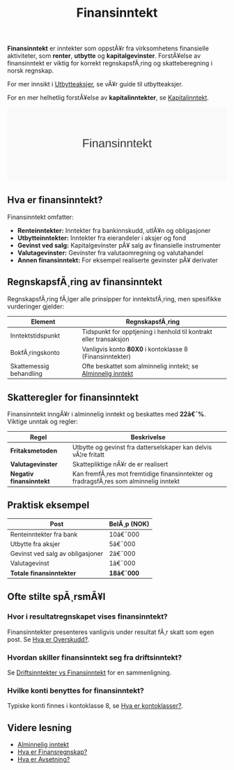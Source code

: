﻿---
title: "Finansinntekt"
meta_title: "Finansinntekt"
meta_description: '**Finansinntekt** er inntekter som oppstÃ¥r fra virksomhetens finansielle aktiviteter, som **renter**, **utbytte** og **kapitalgevinster**. ForstÃ¥else av finan...'
slug: finansinntekt
type: blog
layout: pages/single
---

**Finansinntekt** er inntekter som oppstÃ¥r fra virksomhetens finansielle aktiviteter, som **renter**, **utbytte** og **kapitalgevinster**. ForstÃ¥else av finansinntekt er viktig for korrekt regnskapsfÃ¸ring og skatteberegning i norsk regnskap.

For mer innsikt i [Utbytteaksjer](/blogs/regnskap/utbytteaksjer "Utbytteaksjer “ Guide til utbytteaksjer og utbytteavkastning"), se vÃ¥r guide til utbytteaksjer.
 
For en mer helhetlig forstÃ¥else av **kapitalinntekter**, se [Kapitalinntekt](/blogs/regnskap/kapitalinntekt "Kapitalinntekt “ InnfÃ¸ring i renter, utbytte, leieinntekter og kapitalgevinster i norsk regnskap").

![Finansinntekt](finansinntekt-image.svg)

## Hva er finansinntekt?

Finansinntekt omfatter:

* **Renteinntekter:** Inntekter fra bankinnskudd, utlÃ¥n og obligasjoner
* **Utbytteinntekter:** Inntekter fra eierandeler i aksjer og fond
* **Gevinst ved salg:** Kapitalgevinster pÃ¥ salg av finansielle instrumenter
* **Valutagevinster:** Gevinster fra valutaomregning og valutahandel
* **Annen finansinntekt:** For eksempel realiserte gevinster pÃ¥ derivater

## RegnskapsfÃ¸ring av finansinntekt

RegnskapsfÃ¸ring fÃ¸lger alle prinsipper for inntektsfÃ¸ring, men spesifikke vurderinger gjelder:

| Element                   | RegnskapsfÃ¸ring                                                          |
|---------------------------|--------------------------------------------------------------------------|
| Inntektstidspunkt         | Tidspunkt for opptjening i henhold til kontrakt eller transaksjon         |
| BokfÃ¸ringskonto           | Vanligvis konto **80X0** i kontoklasse 8 (Finansinntekter)                |
| Skattemessig behandling   | Ofte beskattet som alminnelig inntekt; se [Alminnelig inntekt](/blogs/regnskap/alminnelig-inntekt "Alminnelig inntekt “ Komplett guide til skattemessig resultat og beregning") |

## Skatteregler for finansinntekt

Finansinntekt inngÃ¥r i alminnelig inntekt og beskattes med **22â€¯%**. Viktige unntak og regler:

| Regel                   | Beskrivelse                                                              |
|-------------------------|--------------------------------------------------------------------------|
| **Fritaksmetoden**      | Utbytte og gevinst fra datterselskaper kan delvis vÃ¦re fritatt           |
| **Valutagevinster**     | Skattepliktige nÃ¥r de er realisert                                        |
| **Negativ finansinntekt** | Kan fremfÃ¸res mot fremtidige finansinntekter og fradragsfÃ¸res som alminnelig inntekt |

## Praktisk eksempel

| Post                             | BelÃ¸p (NOK) |
|----------------------------------|-------------|
| Renteinntekter fra bank          | 10â€¯000      |
| Utbytte fra aksjer               | 5â€¯000       |
| Gevinst ved salg av obligasjoner | 2â€¯000       |
| Valutagevinst                    | 1â€¯000       |
| **Totale finansinntekter**      | **18â€¯000**  |

## Ofte stilte spÃ¸rsmÃ¥l

### Hvor i resultatregnskapet vises finansinntekt?

Finansinntekter presenteres vanligvis under resultat fÃ¸r skatt som egen post. Se [Hva er Overskudd?](/blogs/regnskap/hva-er-profitt "Hva er Overskudd? Resultat fÃ¸r skatt og Profitt i Norsk Regnskap").

### Hvordan skiller finansinntekt seg fra driftsinntekt?

Se [Driftsinntekter vs Finansinntekt](/blogs/regnskap/hva-er-driftsinntekter "Hva er Driftsinntekter?") for en sammenligning.

### Hvilke konti benyttes for finansinntekt?

Typiske konti finnes i kontoklasse 8, se [Hva er kontoklasser?](/blogs/regnskap/hva-er-kontoklasser "Hva er Kontoklasser? Klasse 8: Finansinntekter og Finanskostnader").

## Videre lesning

* [Alminnelig inntekt](/blogs/regnskap/alminnelig-inntekt "Alminnelig inntekt “ Komplett guide til skattemessig resultat og beregning")
* [Hva er Finansregnskap?](/blogs/regnskap/hva-er-finansregnskap "Hva er Finansregnskap? Oversikt og regnskapsregler")
* [Hva er Avsetning?](/blogs/regnskap/avsetning "Hva er Avsetning? Guide til periodisering og balansefÃ¸ring")



